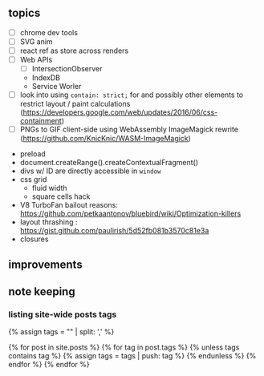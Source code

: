 ## topics
- [ ] chrome dev tools
- [ ] SVG anim
- [ ] react ref as store across renders
- [ ] Web APIs 
  - [ ] IntersectionObserver
  - IndexDB
  - Service Worler
- [ ] look into using `contain: strict;` for <card> and possibly other elements to restrict layout / paint calculations (https://developers.google.com/web/updates/2016/06/css-containment)
- [ ] PNGs to GIF client-side using WebAssembly ImageMagick rewrite (https://github.com/KnicKnic/WASM-ImageMagick)
- preload
- document.createRange().createContextualFragment()
- divs w/ ID are directly accessible in `window`
- css grid 
  - fluid width
  - square cells hack
- V8 TurboFan bailout reasons: https://github.com/petkaantonov/bluebird/wiki/Optimization-killers
- layout thrashing : https://gist.github.com/paulirish/5d52fb081b3570c81e3a
- closures

## improvements


## note keeping

### listing site-wide posts tags
{% assign tags = "" | split: ',' %}

{% for post in site.posts %}
  {% for tag in post.tags %} 
    {% unless tags contains tag %}
      {% assign tags = tags | push: tag %}
    {% endunless %}
  {% endfor %}
{% endfor %}